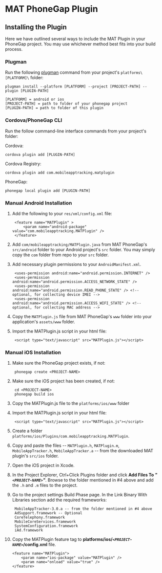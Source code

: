 # MAT PhoneGap Plugin

## Installing the Plugin

Here we have outlined several ways to include the MAT Plugin in your PhoneGap project.
You may use whichever method best fits into your build process.


### Plugman

Run the following [plugman](https://github.com/apache/cordova-plugman) command from your project's `platforms\[PLATFORM]\` folder:

    plugman install --platform [PLATFORM] --project [PROJECT-PATH] --plugin [PLUGIN-PATH]

    [PLATFORM] = android or ios
    [PROJECT-PATH] = path to folder of your phonegap project
    [PLUGIN-PATH] = path to folder of this plugin


### Cordova/PhoneGap CLI

Run the follow command-line interface commands from your project's folder:

Cordova:

    cordova plugin add [PLUGIN-PATH]

Cordova Registry:

    cordova plugin add com.mobileapptracking.matplugin

PhoneGap:

    phonegap local plugin add [PLUGIN-PATH]

### Manual Android Installation

1. Add the following to your `res/xml/config.xml` file:

        <feature name="MATPlugin" >
            <param name="android-package" value="com.mobileapptracking.MATPlugin" />
        </feature>

2. Add `com/mobileapptracking/MATPlugin.java` from MAT PhoneGap's `src/android` folder to your Android project's `src` folder.
    You may simply copy the `com` folder from repo to your `src` folder.

3. Add necessary plugin permissions to your `AndroidManifest.xml`.

        <uses-permission android:name="android.permission.INTERNET" />
        <uses-permission android:name="android.permission.ACCESS_NETWORK_STATE" />
        <uses-permission android:name="android.permission.READ_PHONE_STATE" /> <!-- optional, for collecting device IMEI -->
        <uses-permission android:name="android.permission.ACCESS_WIFI_STATE" /> <!-- optional, for collecting MAC address -->

4. Copy the `MATPlugin.js` file from MAT PhoneGap's `www` folder into your application's `assets/www` folder.

5. Import the MATPlugin.js script in your html file:
        
        <script type="text/javascript" src="MATPlugin.js"></script>

### Manual iOS Installation

1. Make sure the PhoneGap project exists, if not:

        phonegap create <PROJECT-NAME>

2. Make sure the iOS project has been created, if not:

        cd <PROJECT-NAME>
        phonegap build ios

3. Copy the MATPlugin.js file to the `platforms/ios/www` folder

4. Import the MATPlugin.js script in your html file:
        
        <script type="text/javascript" src="MATPlugin.js"></script>

5. Create a folder `platforms/ios/Plugins/com.mobileapptracking.MATPlugin`. 

6. Copy and paste the files -- `MATPlugin.h`, `MATPlugin.m`, `MobileAppTracker.h`, `MobileAppTracker.a` -- from the downloaded MAT plugin's `src/ios` folder.

7. Open the iOS project in Xcode.

8. In the Project Explorer, Ctrl+Click Plugins folder and click **Add Files To _"`<PROJECT-NAME>`"_**. 
   Browse to the folder mentioned in #4 above and add the `.h` and `.m` files to the project.

9. Go to the project settings Build Phase page. In the Link Binary With Libraries section add the required frameworks:

        MobileAppTracker-3.0.a -- from the folder mentioned in #4 above
        AdSupport.framework -- Optional
        CoreTelephony.framework
        MobileCoreServices.framework
        SystemConfiguration.framework
        iAd.framework


10. Copy the MATPlugin feature tag to **platforms/ios/_`<PROJECT-NAME>`_/config.xml** file.

        <feature name="MATPlugin">
            <param name="ios-package" value="MATPlugin" />
            <param name="onload" value="true" />
        </feature>
